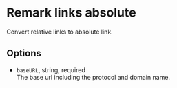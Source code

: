 
# Remark links absolute

Convert relative links to absolute link.

## Options

* `baseURL`, string, required   
  The base url including the protocol and domain name.
